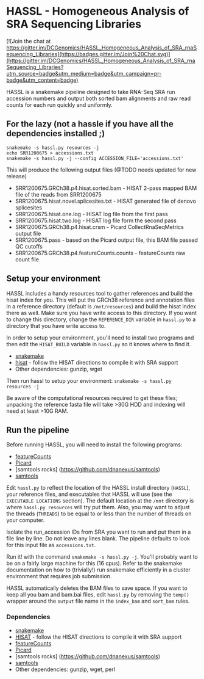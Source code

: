 # HASSL - Homogeneous Analysis of SRA Sequencing Libraries

[![Join the chat at https://gitter.im/DCGenomics/HASSL_Homogeneous_Analysis_of_SRA_rnaSequencing_Libraries](https://badges.gitter.im/Join%20Chat.svg)](https://gitter.im/DCGenomics/HASSL_Homogeneous_Analysis_of_SRA_rnaSequencing_Libraries?utm_source=badge&utm_medium=badge&utm_campaign=pr-badge&utm_content=badge)

HASSL is a snakemake pipeline designed to take RNA-Seq SRA run accession numbers and
output both sorted bam alignments and raw read counts for each run quickly and uniformly. 

## For the lazy (not a hassle if you have all the dependencies installed ;)
```
snakemake -s hassl.py resources -j
echo SRR1200675 > accessions.txt
snakemake -s hassl.py -j --config ACCESSION_FILE='accessions.txt'
```

This will produce the following output files (@TODO needs updated for new release)

* SRR1200675.GRCh38.p4.hisat.sorted.bam - HISAT 2-pass mapped BAM file of the reads from SRR1200675
* SRR1200675.hisat.novel.splicesites.txt - HISAT generated file of denovo splicesites
* SRR1200675.hisat.one.log - HISAT log file from the first pass
* SRR1200675.hisat.two.log - HISAT log file form the second pass
* SRR1200675.GRCh38.p4.hisat.crsm - Picard CollectRnaSeqMetrics output file
* SRR1200675.pass - based on the Picard output file, this BAM file passed QC cutoffs
* SRR1200675.GRCh38.p4.featureCounts.counts - featureCounts raw count file


## Setup your environment

HASSL includes a handy resources tool to gather references and build the
hisat index for you.  This will put the GRCh38 reference and annotation
files in a reference directory (default is `/mnt/resources`) and build the hisat index there as well. Make sure you have write access to this directory. If you want to change this directory, change the `REFERENCE_DIR` variable in `hassl.py` to a directory that you have write access to.

In order to setup your environment, you'll need to install two programs and then edit the `HISAT_BUILD` variable in `hassl.py` so it knows where to find it.
* [snakemake](https://bitbucket.org/johanneskoester/snakemake/wiki/Documentation#markdown-header-installation)
* [hisat](https://github.com/infphilo/hisat/) - follow the HISAT directions to compile it with SRA support 
* Other dependencies: gunzip, wget

Then run hassl to setup your environment: `snakemake -s hassl.py resources -j `

Be aware of the computational resources required to get these files; unpacking the reference fasta file will take >30G HDD and indexing will need at least >10G RAM. 


## Run the pipeline

Before running HASSL, you will need to install the following programs:
* [featureCounts](http://subread.sourceforge.net/)
* [Picard](https://broadinstitute.github.io/picard/)
* [samtools rocks] (https://github.com/dnanexus/samtools)
* [samtools](https://github.com/samtools/samtools)

Edit `hassl.py` to reflect the location of the HASSL install directory (`HASSL`), your reference files, and executables that HASSL will use (see the `EXECUTABLE LOCATIONS` section).  The default location at the `/mnt`
directory is where `hassl.py resources` will try put them. Also, you may want to adjust the
threads (`THREADS`) to be equal to or less than the number of threads on your computer.

Isolate the run_accession IDs from SRA you want to run and put them in a
file line by line.  Do not leave any lines blank.  The pipeline defaults to
look for this input file as `accessions.txt`.

Run it! with the command `snakemake -s hassl.py -j`. You'll probably want to be on a fairly large machine for this (16 cpus). Refer to the snakemake documentation on how to (trivially!) run snakemake efficiently in a cluster environment that requires job submission.

HASSL automatically deletes the BAM files to save space. If you want to keep all you bam and bam.bai files, edit `hassl.py` by removing the `temp()` wrapper around the `output` file name in the `index_bam` and `sort_bam` rules.

### Dependencies
* [snakemake](https://bitbucket.org/johanneskoester/snakemake/wiki/Documentation#markdown-header-installation)
* [HISAT](https://github.com/infphilo/hisat/) - follow the HISAT directions to compile it with SRA support 
* [featureCounts](http://subread.sourceforge.net/)
* [Picard](https://broadinstitute.github.io/picard/)
* [samtools rocks] (https://github.com/dnanexus/samtools)
* [samtools](https://github.com/samtools/samtools)
* Other dependencies: gunzip, wget, perl




